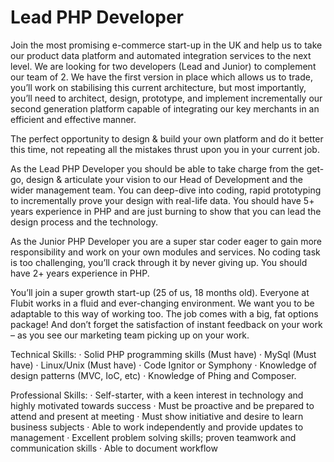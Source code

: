 Lead PHP Developer
==================

Join the most promising e-commerce start-up in the UK and help us to take our product data platform and automated integration services to the next level. We are looking for two developers (Lead and Junior) to complement our team of 2. We have the first version in place which allows us to trade, you’ll work on stabilising this current architecture, but most importantly, you’ll need to architect, design, prototype, and implement incrementally our second generation platform capable of integrating our key merchants in an efficient and effective manner.
 
The perfect opportunity to design & build your own platform and do it better this time, not repeating all the mistakes thrust upon you in your current job.
 
As the Lead PHP Developer you should be able to take charge from the get-go, design & articulate your vision to our Head of Development and the wider management team. You can deep-dive into coding, rapid prototyping to incrementally prove your design with real-life data. You should have 5+ years experience in PHP and are just burning to show that you can lead the design process and the technology.
 
As the Junior PHP Developer you are a super star coder eager to gain more responsibility and work on your own modules and services. No coding task is too challenging, you’ll crack through it by never giving up. You should have 2+ years experience in PHP.
 
You’ll join a super growth start-up (25 of us, 18 months old). Everyone at Flubit works in a fluid and ever-changing environment. We want you to be adaptable to this way of working too. The job comes with a big, fat options package! And don’t forget the satisfaction of instant feedback on your work – as you see our marketing team picking up on your work.
 
Technical Skills:
·     Solid PHP programming skills (Must have)
·     MySql (Must have)
·     Linux/Unix (Must have)
·     Code Ignitor or Symphony
·     Knowledge of design patterns (MVC, IoC, etc)
·     Knowledge of Phing and Composer.
 
Professional Skills:
·     Self-starter, with a keen interest in technology and highly motivated towards success
·     Must be proactive and be prepared to attend and present at meeting
·     Must show initiative and desire to learn business subjects
·     Able to work independently and provide updates to management
·     Excellent problem solving skills; proven teamwork and communication skills
·     Able to document workflow
